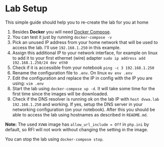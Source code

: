 # Lab Setup

This simple guide should help you to re-create the lab for you at home

1. Besides **Docker** you will need [Docker Compose](https://docs.docker.com/compose/install/).
2. You can test it just by running `docker-compose -v`
3. Pick an unused IP address from your home network that will be used to access the lab. I'll use `192.168.1.250` in this example.
4. Assign this additional IP to your network interface, for example on linux to add it to your first ethernet (wire) adapter `sudo ip address add 192.168.1.250/24 dev eth0`
5. Check if it is accessible from your notebook `ping -c 3 192.168.1.250`
7. Rename the configuration file to `.env`. On linux  `mv env .env`
8. Edit the configuration and replace the IP in config with the IP you are using: `vim .env`
9. Start the lab using `docker-compose up -d`. It will take some time for the first time since the images will be downloaded.
10. Check if the DNS resolver is running ok on the lab IP with `host dvwa.lab 192.168.1.250` and working. If yes, setup the DNS server in your networking configuration (on your notebook). After this you should be able to access the lab using hostnames as described in `README.md`.

**Note:** The used `XVWA` image has `allow_url_include = Off` in `php.ini` by default, so RFI will not work without changing the setting in the image.

You can stop the lab using `docker-compose stop`.

